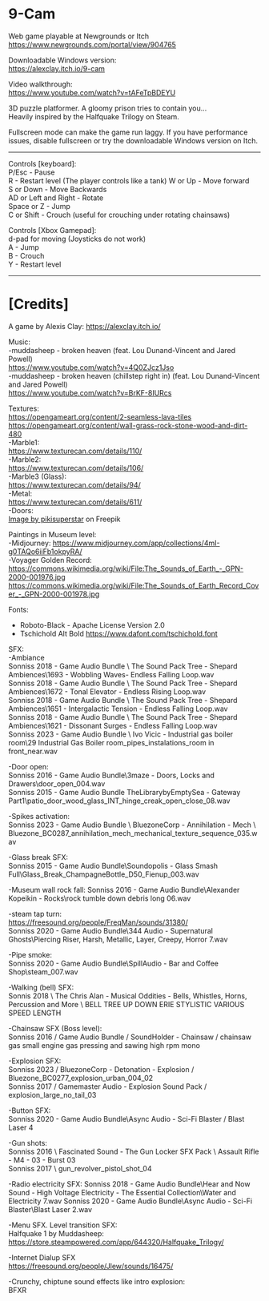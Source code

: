 # 9-Cam  
Web game playable at Newgrounds or Itch  
https://www.newgrounds.com/portal/view/904765  

Downloadable Windows version:  
https://alexclay.itch.io/9-cam  

Video walkthrough:  
https://www.youtube.com/watch?v=tAFeTpBDEYU  

3D puzzle platformer. A gloomy prison tries to contain you...  
Heavily inspired by the Halfquake Trilogy on Steam.  

Fullscreen mode can make the game run laggy. If you have performance issues, disable fullscreen or try the downloadable Windows version on Itch.  

--------------------

Controls [keyboard]:  
P/Esc - Pause  
R - Restart level
(The player controls like a tank)
W or Up - Move forward  
S or Down - Move Backwards  
AD or Left and Right - Rotate  
Space or Z - Jump  
C or Shift - Crouch (useful for crouching under rotating chainsaws)  

Controls [Xbox Gamepad]:  
d-pad for moving (Joysticks do not work)  
A - Jump  
B - Crouch  
Y - Restart level  

------------------

# [Credits]  

A game by Alexis Clay:
https://alexclay.itch.io/

Music:  
-muddasheep - broken heaven (feat. Lou Dunand-Vincent and Jared Powell)  
https://www.youtube.com/watch?v=4Q0ZJcz1Jso  
-muddasheep - broken heaven (chillstep right in) (feat. Lou Dunand-Vincent and Jared Powell)  
https://www.youtube.com/watch?v=BrKF-8IURcs  

Textures:  
https://opengameart.org/content/2-seamless-lava-tiles  
https://opengameart.org/content/wall-grass-rock-stone-wood-and-dirt-480  
-Marble1:  
https://www.texturecan.com/details/110/  
-Marble2:  
https://www.texturecan.com/details/106/  
-Marble3 (Glass):  
https://www.texturecan.com/details/94/  
-Metal:  
https://www.texturecan.com/details/611/  
-Doors:  
<a href="https://www.freepik.com/free-vector/realistic-doors-collection-illustration_17806539.htm#query=door%20texture&position=3&from_view=keyword&track=ais">Image by pikisuperstar</a> on Freepik  

Paintings in Museum level:  
-Midjourney: https://www.midjourney.com/app/collections/4mI-g0TAQo6iiFb1okpyRA/  
-Voyager Golden Record:  
https://commons.wikimedia.org/wiki/File:The_Sounds_of_Earth_-_GPN-2000-001976.jpg  
https://commons.wikimedia.org/wiki/File:The_Sounds_of_Earth_Record_Cover_-_GPN-2000-001978.jpg  

Fonts:  
- Roboto-Black - Apache License Version 2.0  
- Tschichold Alt Bold https://www.dafont.com/tschichold.font  

SFX:  
-Ambiance  
Sonniss 2018 - Game Audio Bundle \ The Sound Pack Tree - Shepard Ambiences\1693 - Wobbling Waves- Endless Falling Loop.wav  
Sonniss 2018 - Game Audio Bundle \ The Sound Pack Tree - Shepard Ambiences\1672 - Tonal Elevator - Endless Rising Loop.wav  
Sonniss 2018 - Game Audio Bundle \ The Sound Pack Tree - Shepard Ambiences\1651 - Intergalactic Tension - Endless Falling Loop.wav  
Sonniss 2018 - Game Audio Bundle \ The Sound Pack Tree - Shepard Ambiences\1621 - Dissonant Surges - Endless Falling Loop.wav  
Sonniss 2023 - Game Audio Bundle \ Ivo Vicic - Industrial gas boiler room\29 Industrial Gas  Boiler room_pipes_instalations_room in front_near.wav  

-Door open:  
Sonniss 2016 - Game Audio Bundle\3maze -  Doors, Locks and Drawers\door_open_004.wav  
Sonniss 2015 - Game Audio Bundle TheLibrarybyEmptySea - Gateway Part1\patio_door_wood_glass_INT_hinge_creak_open_close_08.wav  

-Spikes activation:  
Sonniss 2023 - Game Audio Bundle \ BluezoneCorp - Annihilation - Mech \ Bluezone_BC0287_annihilation_mech_mechanical_texture_sequence_035.wav  

-Glass break SFX:  
Sonniss 2015 - Game Audio Bundle\Soundopolis - Glass Smash Full\Glass_Break_ChampagneBottle_D50_Fienup_003.wav  

-Museum wall rock fall:
Sonniss 2016 - Game Audio Bundle\Alexander Kopeikin - Rocks\rock tumble down debris long 06.wav

-steam tap turn:  
https://freesound.org/people/FreqMan/sounds/31380/  
Sonniss 2020 - Game Audio Bundle\344 Audio - Supernatural Ghosts\Piercing Riser, Harsh, Metallic, Layer, Creepy, Horror 7.wav  

-Pipe smoke:  
Sonniss 2020 - Game Audio Bundle\SpillAudio - Bar and Coffee Shop\steam_007.wav  

-Walking (bell) SFX:  
Sonnis 2018 \ The Chris Alan - Musical Oddities - Bells, Whistles, Horns, Percussion and More \ BELL TREE UP DOWN ERIE STYLISTIC VARIOUS SPEED LENGTH  

-Chainsaw SFX (Boss level):  
Sonniss 2016 / Game Audio Bundle / SoundHolder - Chainsaw / chainsaw gas small engine gas pressing and sawing high rpm mono  

-Explosion SFX:  
Sonniss 2023 / BluezoneCorp - Detonation - Explosion / Bluezone_BC0277_explosion_urban_004_02  
Sonniss 2017 / Gamemaster Audio -  Explosion Sound Pack / explosion_large_no_tail_03  

-Button SFX:  
Sonniss 2020 - Game Audio Bundle\Async Audio - Sci-Fi Blaster / Blast Laser 4  

-Gun shots:  
Sonniss 2016 \ Fascinated Sound - The Gun Locker SFX Pack \ Assault Rifle - M4 - 03 - Burst 03  
Sonniss 2017 \ gun_revolver_pistol_shot_04  

-Radio electricity SFX:
Sonniss 2018 - Game Audio Bundle\Hear and Now Sound - High Voltage Electricity - The Essential Collection\Water and Electricity 7.wav
Sonniss 2020 - Game Audio Bundle\Async Audio - Sci-Fi Blaster\Blast Laser 2.wav

-Menu SFX. Level transition SFX:  
Halfquake 1 by Muddasheep: https://store.steampowered.com/app/644320/Halfquake_Trilogy/  

-Internet Dialup SFX  
https://freesound.org/people/Jlew/sounds/16475/  

-Crunchy, chiptune sound effects like intro explosion:  
BFXR  
